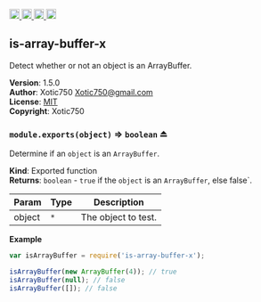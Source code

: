 <a href="https://travis-ci.org/Xotic750/is-array-buffer-x"
   title="Travis status">
<img
   src="https://travis-ci.org/Xotic750/is-array-buffer-x.svg?branch=master"
   alt="Travis status" height="18"/>
</a>
<a href="https://david-dm.org/Xotic750/is-array-buffer-x"
   title="Dependency status">
<img src="https://david-dm.org/Xotic750/is-array-buffer-x.svg"
   alt="Dependency status" height="18"/>
</a>
<a href="https://david-dm.org/Xotic750/is-array-buffer-x#info=devDependencies"
   title="devDependency status">
<img src="https://david-dm.org/Xotic750/is-array-buffer-x/dev-status.svg"
   alt="devDependency status" height="18"/>
</a>
<a href="https://badge.fury.io/js/is-array-buffer-x" title="npm version">
<img src="https://badge.fury.io/js/is-array-buffer-x.svg"
   alt="npm version" height="18"/>
</a>
<a name="module_is-array-buffer-x"></a>

## is-array-buffer-x
Detect whether or not an object is an ArrayBuffer.

**Version**: 1.5.0  
**Author**: Xotic750 <Xotic750@gmail.com>  
**License**: [MIT](&lt;https://opensource.org/licenses/MIT&gt;)  
**Copyright**: Xotic750  
<a name="exp_module_is-array-buffer-x--module.exports"></a>

### `module.exports(object)` ⇒ <code>boolean</code> ⏏
Determine if an `object` is an `ArrayBuffer`.

**Kind**: Exported function  
**Returns**: <code>boolean</code> - `true` if the `object` is an `ArrayBuffer`,
 else false`.  

| Param | Type | Description |
| --- | --- | --- |
| object | <code>\*</code> | The object to test. |

**Example**  
```js
var isArrayBuffer = require('is-array-buffer-x');

isArrayBuffer(new ArrayBuffer(4)); // true
isArrayBuffer(null); // false
isArrayBuffer([]); // false
```
